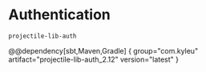 # Authentication

`projectile-lib-auth`

@@dependency[sbt,Maven,Gradle] {
  group="com.kyleu"
  artifact="projectile-lib-auth_2.12"
  version="latest"
}

